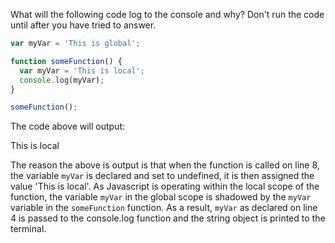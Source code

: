 What will the following code log to the console and why? Don't run the code until after you have tried to answer.

```Javascript
var myVar = 'This is global';

function someFunction() {
  var myVar = 'This is local';
  console.log(myVar);
}

someFunction();
```


The code above will output:

This is local

The reason the above is output is that when the function is called on line 8, the variable `myVar` is declared and set to undefined, it is then assigned the value 'This is local'. As Javascript is operating within the local scope of the function, the variable `myVar` in the global scope is shadowed by the `myVar` variable in the `someFunction` function. As a result, `myVar` as declared on line 4 is passed to the console.log function and the string object is printed to the terminal. 
